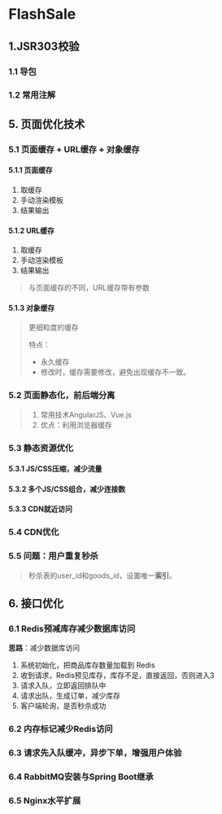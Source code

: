 # FlashSale

## 1.JSR303校验

### 1.1 导包

### 1.2 常用注解


## 5. 页面优化技术

### 5.1 页面缓存 + URL缓存 + 对象缓存

#### 5.1.1 页面缓存

1. 取缓存
2. 手动渲染模板
3. 结果输出

#### 5.1.2 URL缓存

1. 取缓存
2. 手动渲染模板
3. 结果输出

> 与页面缓存的不同，URL缓存带有参数

#### 5.1.3 对象缓存

> 更细粒度的缓存
>
> 特点：
>
> - 永久缓存
> - 修改时，缓存需要修改，避免出现缓存不一致。

### 5.2 页面静态化，前后端分离

> 1. 常用技术AngularJS、Vue.js
> 2. 优点：利用浏览器缓存



### 5.3 静态资源优化

#### 5.3.1 JS/CSS压缩，减少流量



#### 5.3.2 多个JS/CSS组合，减少连接数



#### 5.3.3 CDN就近访问



### 5.4 CDN优化



### 5.5 问题：用户重复秒杀

> 秒杀表的user_id和goods_id，设置唯一**索引**。 





## 6. 接口优化

### 6.1 Redis预减库存减少数据库访问

**思路**：减少数据库访问

1. 系统初始化，把商品库存数量加载到 Redis
2. 收到请求，Redis预见库存，库存不足，直接返回，否则进入3
3. 请求入队，立即返回排队中
4. 请求出队，生成订单，减少库存
5. 客户端轮询，是否秒杀成功



### 6.2 内存标记减少Redis访问



### 6.3 请求先入队缓冲，异步下单，增强用户体验



### 6.4 RabbitMQ安装与Spring Boot继承



### 6.5 Nginx水平扩展













